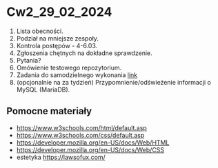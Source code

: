 # Cw2_29_02_2024

1. Lista obecności.
2. Podział na mniejsze zespoły.
3. Kontrola postępów - 4-6.03.
4. Zgłoszenia chętnych na dokładne sprawdzenie.
5. Pytania?
6. Omówienie testowego repozytorium.
7. Zadania do samodzielnego wykonania [link](Zadania.md)
8. (opcjonalnie na za tydzień) Przypomnienie/odświeżenie informacji o MySQL (MariaDB).

## Pomocne materiały

* https://www.w3schools.com/html/default.asp
* https://www.w3schools.com/css/default.asp
* https://developer.mozilla.org/en-US/docs/Web/HTML
* https://developer.mozilla.org/en-US/docs/Web/CSS
* estetyka https://lawsofux.com/
